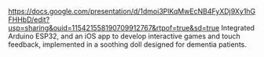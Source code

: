 https://docs.google.com/presentation/d/1dmoi3PlKqMwEcNB4FyXDj9Xy1hGFHHbD/edit?usp=sharing&ouid=115421558190709912767&rtpof=true&sd=true
Integrated Arduino ESP32, and an iOS app to develop interactive games and touch feedback, implemented in a soothing doll designed for dementia patients. 
